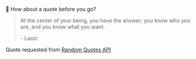 📣 How about a quote before you go?

> At the center of your being, you have the answer; you know who you are, and you know what you want.
>
> <p>- Laozi</p>

Quote requested from [Random Quotes API](https://github.com/lukePeavey/quotable)

